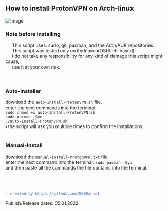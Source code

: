 ## How to install ProtonVPN on Arch-linux
![image](https://user-images.githubusercontent.com/90350173/148281755-d6406a9a-15a2-4abf-a9b8-f943c899fcf3.png)
### Note before installing
   This script uses: sudo, git, pacman, and the Arch/AUR repositories.<br />
   This script was tested only on EndeavourOS(Arch-based)<br />
   I do not take any responsibility for any kind of damage this script might cause,<br />
   use it at your own risk.<br />
<br />
<br />
### Auto-Installer
   download the `auto-Install-ProtonVPN.sh` file.<br />
   enter the next commands into the terminal: <br />
   `sudo chmod +x auto-Install-ProtonVPN.sh`<br />
   `sudo pacman -Syu`<br />
   `./auto-Install-ProtonVPN.sh`<br />
   🞄 the script will ask you multiple times to confirm the installations.<br />
<br />
### Manual-Install
   download the `manual-Install-ProtonVPN.txt` file.<br />
   enter the next command into the terminal: `sudo pacman -Syu`<br />
   and then paste all the commands the file contains into the terminal.<br />
<br />
<br />
<br />
```diff
- created by https://github.com/000Daniel
```
Publish/Release dates: 05.01.2022
